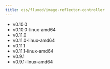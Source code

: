 ```yaml
---
title: oss/fluxcd/image-reflector-controller
---
```

- v0.10.0
- v0.10.0-linux-amd64
- v0.11.0
- v0.11.0-linux-amd64
- v0.11.1
- v0.11.1-linux-amd64
- v0.9.1
- v0.9.1-linux-amd64
